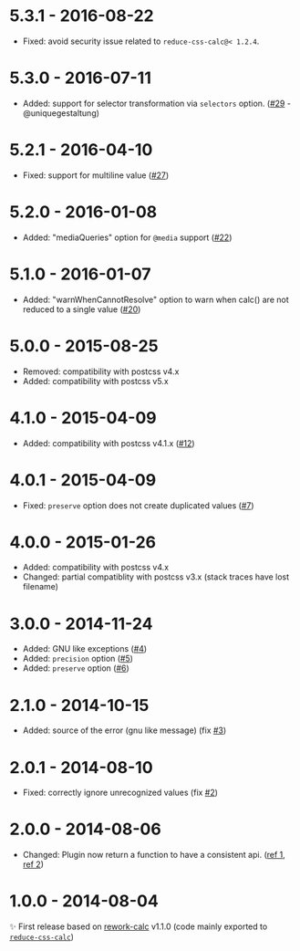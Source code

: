 <h1 id="5.3.1---2016-08-22">5.3.1 - 2016-08-22</h1>

<ul>
<li>Fixed: avoid security issue related to <code>reduce-css-calc@&lt; 1.2.4</code>.</li>
</ul>

<h1 id="5.3.0---2016-07-11">5.3.0 - 2016-07-11</h1>

<ul>
<li>Added: support for selector transformation via <code>selectors</code> option.
(<a href="https://github.com/postcss/postcss-calc/pull/29">#29</a> - @uniquegestaltung)</li>
</ul>

<h1 id="5.2.1---2016-04-10">5.2.1 - 2016-04-10</h1>

<ul>
<li>Fixed: support for multiline value
(<a href="https://github.com/postcss/postcss-calc/pull/27">#27</a>) </li>
</ul>

<h1 id="5.2.0---2016-01-08">5.2.0 - 2016-01-08</h1>

<ul>
<li>Added: "mediaQueries" option for <code>@media</code> support
(<a href="https://github.com/postcss/postcss-calc/pull/22">#22</a>)</li>
</ul>

<h1 id="5.1.0---2016-01-07">5.1.0 - 2016-01-07</h1>

<ul>
<li>Added: "warnWhenCannotResolve" option to warn when calc() are not reduced to a single value
(<a href="https://github.com/postcss/postcss-calc/pull/20">#20</a>)</li>
</ul>

<h1 id="5.0.0---2015-08-25">5.0.0 - 2015-08-25</h1>

<ul>
<li>Removed: compatibility with postcss v4.x</li>
<li>Added: compatibility with postcss v5.x</li>
</ul>

<h1 id="4.1.0---2015-04-09">4.1.0 - 2015-04-09</h1>

<ul>
<li>Added: compatibility with postcss v4.1.x (<a href="https://github.com/postcss/postcss-calc/pull/12">#12</a>)</li>
</ul>

<h1 id="4.0.1---2015-04-09">4.0.1 - 2015-04-09</h1>

<ul>
<li>Fixed: <code>preserve</code> option does not create duplicated values (<a href="https://github.com/postcss/postcss-calc/issues/7">#7</a>)</li>
</ul>

<h1 id="4.0.0---2015-01-26">4.0.0 - 2015-01-26</h1>

<ul>
<li>Added: compatibility with postcss v4.x</li>
<li>Changed: partial compatiblity with postcss v3.x (stack traces have lost filename)</li>
</ul>

<h1 id="3.0.0---2014-11-24">3.0.0 - 2014-11-24</h1>

<ul>
<li>Added: GNU like exceptions (<a href="https://github.com/postcss/postcss-calc/issues/4">#4</a>)</li>
<li>Added: <code>precision</code> option (<a href="https://github.com/postcss/postcss-calc/issues/5">#5</a>)</li>
<li>Added: <code>preserve</code> option (<a href="https://github.com/postcss/postcss-calc/issues/6">#6</a>)</li>
</ul>

<h1 id="2.1.0---2014-10-15">2.1.0 - 2014-10-15</h1>

<ul>
<li>Added: source of the error (gnu like message) (fix <a href="https://github.com/postcss/postcss-calc/issues/3">#3</a>)</li>
</ul>

<h1 id="2.0.1---2014-08-10">2.0.1 - 2014-08-10</h1>

<ul>
<li>Fixed: correctly ignore unrecognized values (fix <a href="https://github.com/postcss/postcss-calc/issues/2">#2</a>)</li>
</ul>

<h1 id="2.0.0---2014-08-06">2.0.0 - 2014-08-06</h1>

<ul>
<li>Changed: Plugin now return a function to have a consistent api. (<a href="https://github.com/ianstormtaylor/rework-color-function/issues/6">ref 1</a>, <a href="https://twitter.com/jongleberry/status/496552790416576513">ref 2</a>)</li>
</ul>

<h1 id="1.0.0---2014-08-04">1.0.0 - 2014-08-04</h1>

<p>✨ First release based on <a href="https://github.com/reworkcss/rework-calc">rework-calc</a> v1.1.0 (code mainly exported to <a href="https://github.com/MoOx/reduce-css-calc"><code>reduce-css-calc</code></a>)</p>
